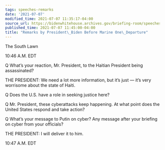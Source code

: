 ```yaml
---
tags: speeches-remarks
date: '2021-07-07'
modified_time: 2021-07-07 11:35:17-04:00
source_url: https://bidenwhitehouse.archives.gov/briefing-room/speeches-remarks/2021/07/07/remarks-by-president-biden-before-marine-one-departure-4/
published_time: 2021-07-07 11:45:00-04:00
title: "Remarks by President\_Biden Before Marine One\_Departure"
---
```

 
The South Lawn

10:46 A.M. EDT

Q What’s your reaction, Mr. President, to the Haitian President being
assassinated?

THE PRESIDENT: We need a lot more information, but it’s just — it’s very
worrisome about the state of Haiti.

Q Does the U.S. have a role in seeking justice here?

Q Mr. President, these cyberattacks keep happening. At what point does
the United States respond and take action?

Q What’s your message to Putin on cyber? Any message after your briefing
on cyber from your officials?

THE PRESIDENT: I will deliver it to him.

10:47 A.M. EDT

